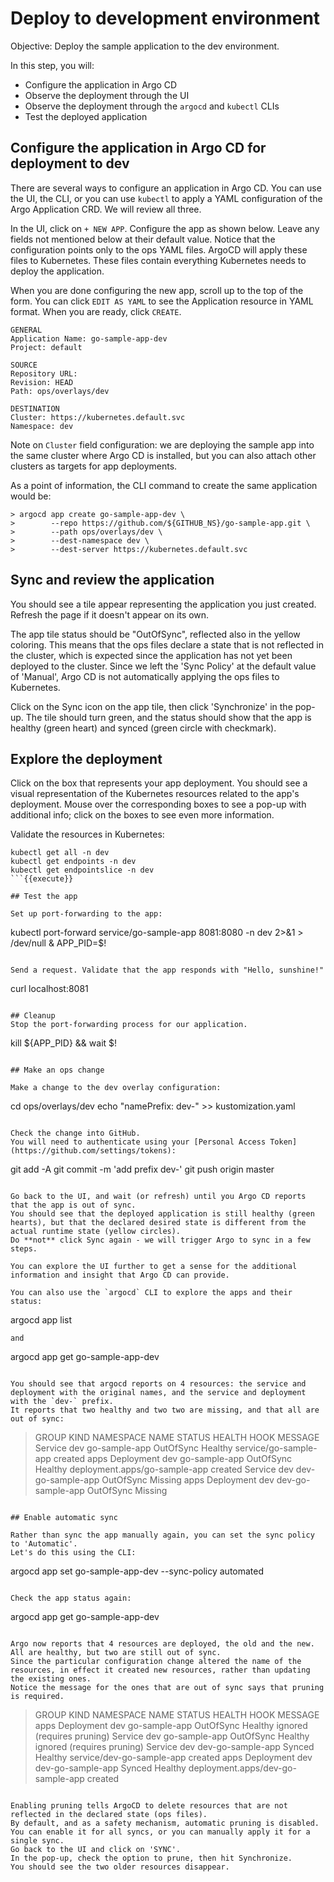 # Deploy to development environment

Objective:
Deploy the sample application to the dev environment.

In this step, you will:
* Configure the application in Argo CD
* Observe the deployment through the UI
* Observe the deployment through the `argocd` and `kubectl` CLIs
* Test the deployed application

## Configure the application in Argo CD for deployment to dev

There are several ways to configure an application in Argo CD. 
You can use the UI, the CLI, or you can use `kubectl` to apply a YAML configuration of the Argo Application CRD. 
We will review all three.

In the UI, click on `+ NEW APP`. Configure the app as shown below.
Leave any fields not mentioned below at their default value. 
Notice that the configuration points only to the ops YAML files. 
ArgoCD will apply these files to Kubernetes. 
These files contain everything Kubernetes needs to deploy the application.

When you are done configuring the new app, scroll up to the top of the form. 
You can click `EDIT AS YAML` to see the Application resource in YAML format. 
When you are ready, click `CREATE`.

```
GENERAL
Application Name: go-sample-app-dev
Project: default

SOURCE
Repository URL:  
Revision: HEAD
Path: ops/overlays/dev

DESTINATION
Cluster: https://kubernetes.default.svc
Namespace: dev
```
Note on `Cluster` field configuration: we are deploying the sample app into the same cluster where Argo CD is installed, but you can also attach other clusters as targets for app deployments.

As a point of information, the CLI command to create the same application would be:
```
> argocd app create go-sample-app-dev \
>        --repo https://github.com/${GITHUB_NS}/go-sample-app.git \
>        --path ops/overlays/dev \
>        --dest-namespace dev \
>        --dest-server https://kubernetes.default.svc
```

## Sync and review the application

You should see a tile appear representing the application you just created. 
Refresh the page if it doesn't appear on its own.

The app tile status should be "OutOfSync", reflected also in the yellow coloring. 
This means that the ops files declare a state that is not reflected in the cluster, which is expected since the application has not yet been deployed to the cluster. 
Since we left the 'Sync Policy' at the default value of 'Manual', Argo CD is not automatically applying the ops files to Kubernetes.

Click on the Sync icon on the app tile, then click 'Synchronize' in the pop-up. 
The tile should turn green, and the status should show that the app is healthy (green heart) and synced (green circle with checkmark).

## Explore the deployment

Click on the box that represents your app deployment. 
You should see a visual representation of the Kubernetes resources related to the app's deployment. 
Mouse over the corresponding boxes to see a pop-up with additional info; click on the boxes to see even more information.

Validate the resources in Kubernetes:
```
kubectl get all -n dev
kubectl get endpoints -n dev
kubectl get endpointslice -n dev
```{{execute}}

## Test the app

Set up port-forwarding to the app:

```
kubectl port-forward service/go-sample-app 8081:8080 -n dev 2>&1 > /dev/null &
APP_PID=$!
```{{execute}}

Send a request. Validate that the app responds with "Hello, sunshine!"

```
curl localhost:8081
```{{execute}}

## Cleanup
Stop the port-forwarding process for our application.

```
kill ${APP_PID} && wait $!
```{{execute}}

## Make an ops change

Make a change to the dev overlay configuration:
```
cd ops/overlays/dev
echo "namePrefix: dev-" >> kustomization.yaml
```{{execute}}

Check the change into GitHub. 
You will need to authenticate using your [Personal Access Token](https://github.com/settings/tokens):

```
git add -A
git commit -m 'add prefix dev-'
git push origin master
```{{execute}}

Go back to the UI, and wait (or refresh) until you Argo CD reports that the app is out of sync. 
You should see that the deployed application is still healthy (green hearts), but that the declared desired state is different from the actual runtime state (yellow circles). 
Do **not** click Sync again - we will trigger Argo to sync in a few steps.

You can explore the UI further to get a sense for the additional information and insight that Argo CD can provide.

You can also use the `argocd` CLI to explore the apps and their status:
```
argocd app list
```{{execute}}
and
```
argocd app get go-sample-app-dev
```{{execute}}

You should see that argocd reports on 4 resources: the service and deployment with the original names, and the service and deployment with the `dev-` prefix. 
It reports that two healthy and two two are missing, and that all are out of sync:

```
> GROUP  KIND        NAMESPACE  NAME               STATUS     HEALTH   HOOK  MESSAGE
>        Service     dev        go-sample-app      OutOfSync  Healthy        service/go-sample-app created
> apps   Deployment  dev        go-sample-app      OutOfSync  Healthy        deployment.apps/go-sample-app created
>        Service     dev        dev-go-sample-app  OutOfSync  Missing
> apps   Deployment  dev        dev-go-sample-app  OutOfSync  Missing

```

## Enable automatic sync

Rather than sync the app manually again, you can set the sync policy to 'Automatic'. 
Let's do this using the CLI:

```
argocd app set go-sample-app-dev --sync-policy automated
```{{execute}}

Check the app status again:

```
argocd app get go-sample-app-dev
```{{execute}}

Argo now reports that 4 resources are deployed, the old and the new. 
All are healthy, but two are still out of sync. 
Since the particular configuration change altered the name of the resources, in effect it created new resources, rather than updating the existing ones. 
Notice the message for the ones that are out of sync says that pruning is required. 

```
> GROUP  KIND        NAMESPACE  NAME               STATUS     HEALTH   HOOK  MESSAGE
> apps   Deployment  dev        go-sample-app      OutOfSync  Healthy        ignored (requires pruning)
>        Service     dev        go-sample-app      OutOfSync  Healthy        ignored (requires pruning)
>        Service     dev        dev-go-sample-app  Synced     Healthy        service/dev-go-sample-app created
> apps   Deployment  dev        dev-go-sample-app  Synced     Healthy        deployment.apps/dev-go-sample-app created
```

Enabling pruning tells ArgoCD to delete resources that are not reflected in the declared state (ops files). 
By default, and as a safety mechanism, automatic pruning is disabled. 
You can enable it for all syncs, or you can manually apply it for a single sync. 
Go back to the UI and click on 'SYNC'. 
In the pop-up, check the option to prune, then hit Synchronize. 
You should see the two older resources disappear.
